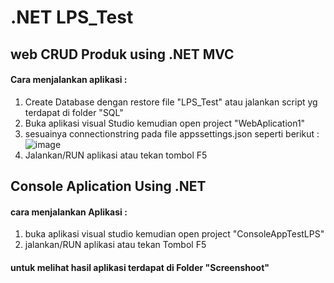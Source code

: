 # .NET LPS_Test
## web CRUD Produk using .NET MVC

#### Cara menjalankan aplikasi :
1. Create Database dengan restore file "LPS_Test" atau jalankan script yg terdapat di folder "SQL"
2. Buka aplikasi visual Studio kemudian open project "WebAplication1"
3. sesuainya connectionstring pada file appssettings.json seperti berikut :
   ![image](https://github.com/4lviant/LPS_Test/assets/107186263/744d0836-0e3a-4c66-8845-c4fb33a8e2b9)
4. Jalankan/RUN aplikasi atau tekan tombol F5

## Console Aplication Using .NET
#### cara menjalankan Aplikasi : 
1. buka aplikasi visual studio kemudian open project "ConsoleAppTestLPS"
2. jalankan/RUN aplikasi atau tekan Tombol F5 


#### untuk melihat hasil aplikasi terdapat di Folder "Screenshoot"
